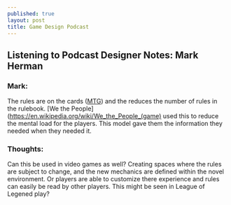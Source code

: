 ```yaml
---
published: true
layout: post
title: Game Design Podcast
---
```


## Listening to Podcast Designer Notes: Mark Herman

### Mark: 
The rules are on the cards ([MTG](http://magic.wizards.com/ "Magic The Gathering")) and the reduces the number of rules in the rulebook. [We the People](https://en.wikipedia.org/wiki/We_the_People_(game) used this to reduce the mental load for the players. This model gave them the information they needed when they needed it.

### Thoughts:
Can this be used in video games as well? Creating spaces where the rules are subject to change, and the new mechanics are defined within the novel environment. Or players are able to customize there experience and rules can easily be read by other players. This might be seen in League of Legened play?
